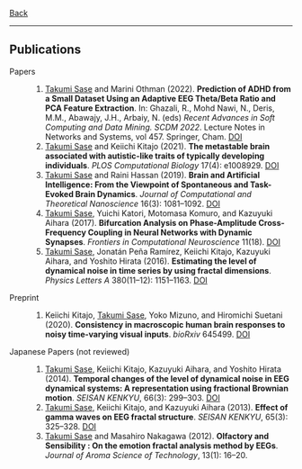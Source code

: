 [Back](/index.md)
* * *

## Publications

<dl>
<dt>Papers</dt>
    <dd><ol>
        <li><u>Takumi Sase</u> and Marini Othman (2022). <b>Prediction of ADHD from a Small Dataset Using an Adaptive EEG Theta/Beta Ratio and PCA Feature Extraction</b>. In: Ghazali, R., Mohd Nawi, N., Deris, M.M., Abawajy, J.H., Arbaiy, N. (eds) <i>Recent Advances in Soft Computing and Data Mining. SCDM 2022</i>. Lecture Notes in Networks and Systems, vol 457. Springer, Cham. <a href="https://doi.org/10.1007/978-3-031-00828-3_10">DOI</a></li>
        <li><u>Takumi Sase</u> and Keiichi Kitajo (2021). <b>The metastable brain associated with autistic-like traits of typically developing individuals</b>. <i>PLOS Computational Biology</i> 17(4): e1008929. <a href="https://doi.org/10.1371/journal.pcbi.1008929">DOI</a></li>
        <li><u>Takumi Sase</u> and Raini Hassan (2019). <b>Brain and Artificial Intelligence: From the Viewpoint of Spontaneous and Task-Evoked Brain Dynamics</b>. <i>Journal of Computational and Theoretical Nanoscience</i> 16(3): 1081&ndash;1092. <a href="https://doi.org/10.1166/jctn.2019.8000">DOI</a></li>
        <li><u>Takumi Sase</u>, Yuichi Katori, Motomasa Komuro, and Kazuyuki Aihara (2017). <b>Bifurcation Analysis on Phase-Amplitude Cross-Frequency Coupling in Neural Networks with Dynamic Synapses</b>. <i>Frontiers in Computational Neuroscience</i> 11(18). <a href="https://www.frontiersin.org/article/10.3389/fncom.2017.00018">DOI</a></li>
        <li><u>Takumi Sase</u>, Jonatán Peña Ramírez, Keiichi Kitajo, Kazuyuki Aihara, and Yoshito Hirata (2016). <b>Estimating the level of dynamical noise in time series by using fractal dimensions</b>. <i>Physics Letters A</i> 380(11&ndash;12): 1151&ndash;1163. <a href="https://doi.org/10.1016/j.physleta.2016.01.014">DOI</a></li>
    </ol></dd>

<dt>Preprint</dt>
    <dd><ol>
        <li>Keiichi Kitajo, <u>Takumi Sase</u>, Yoko Mizuno, and Hiromichi Suetani (2020). <b>Consistency in macroscopic human brain responses to noisy time-varying visual inputs</b>. <i>bioRxiv</i> 645499. <a href="https://doi.org/10.1101/645499">DOI</a></li>
    </ol></dd>

<dt>Japanese Papers (not reviewed)</dt>
    <dd><ol>
        <li><u>Takumi Sase</u>, Keiichi Kitajo, Kazuyuki Aihara, and Yoshito Hirata (2014). <b>Temporal changes of the  level of dynamical noise in EEG dynamical systems: A representation using fractional Brownian motion</b>. <i>SEISAN KENKYU</i>, 66(3): 299&ndash;303. <a href="https://doi.org/10.11188/seisankenkyu.66.299">DOI</a></li>
        <li><u>Takumi Sase</u>, Keiichi Kitajo, and Kazuyuki Aihara (2013). <b>Effect of gamma waves on EEG fractal structure</b>. <i>SEISAN KENKYU</i>, 65(3): 325&ndash;328. <a href="https://doi.org/10.11188/seisankenkyu.65.325">DOI</a></li>
        <li><u>Takumi Sase</u> and Masahiro Nakagawa (2012). <b>Olfactory and Sensibility : On the emotion fractal analysis method by EEGs</b>. <i>Journal of Aroma Science of Technology</i>, 13(1): 16&ndash;20.</li>
    </ol></dd>    
</dl>
